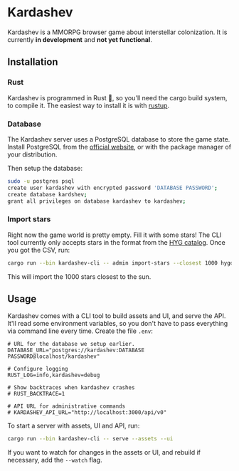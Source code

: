 # Kardashev

Kardashev is a MMORPG browser game about interstellar colonization. It is currently **in development** and **not yet functional**.


## Installation

### Rust

Kardashev is programmed in Rust 🦀, so you'll need the cargo build system, to compile it. The easiest way to install it is with [rustup](https://rustup.rs/).

### Database

The Kardashev server uses a PostgreSQL database to store the game state. Install PostgreSQL from the [official website](https://www.postgresql.org/), or with the package manager of your distribution.

Then setup the database:

```sh
sudo -u postgres psql
create user kardashev with encrypted password 'DATABASE PASSWORD';
create database kardshev;
grant all privileges on database kardashev to kardashev;
```

### Import stars

Right now the game world is pretty empty. Fill it with some stars! The CLI tool currently only accepts stars in the format from the [HYG catalog](https://github.com/astronexus/HYG-Database/blob/main/hyg/CURRENT/hygdata_v41.csv). Once you got the CSV, run:

```sh
cargo run --bin kardashev-cli -- admin import-stars --closest 1000 hygdata_v41.csv
```

This will import the 1000 stars closest to the sun.

## Usage

Kardashev comes with a CLI tool to build assets and UI, and serve the API. It'll read some environment variables, so you don't have to pass everything via command line every time. Create the file `.env`:

```
# URL for the database we setup earlier.
DATABASE_URL="postgres://kardashev:DATABASE PASSWORD@localhost/kardashev"

# Configure logging
RUST_LOG=info,kardashev=debug

# Show backtraces when kardashev crashes
# RUST_BACKTRACE=1

# API URL for administrative commands
# KARDASHEV_API_URL="http://localhost:3000/api/v0"
```

To start a server with assets, UI and API, run:

```sh
cargo run --bin kardashev-cli -- serve --assets --ui
```

If you want to watch for changes in the assets or UI, and rebuild if necessary, add the `--watch` flag.
